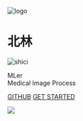 <!-- _coverpage.md -->
<!-- 封面 -->

![logo](./assets/logo.svg)
# 北林 <small></small>
![shici](https://v1.jinrishici.com/all.svg)

<!-- <br>
<span id="busuanzi_container_site_pv" style='display:none'>
    访问量：<span id="busuanzi_value_site_pv"></span> 次
</span>
<span id="busuanzi_container_site_uv" style='display:none'>
    访客数：<span id="busuanzi_value_site_uv"></span> 人
</span>
<br> -->
MLer  
Medical Image Process

[GITHUB](https://github.com/WuGuangHeng)
[GET STARTED](README.md)

<!-- 背景图片 -->
![](assets/bg.jpg)
<!-- background color -->
<!-- ![color](#f0f0f0)     -->